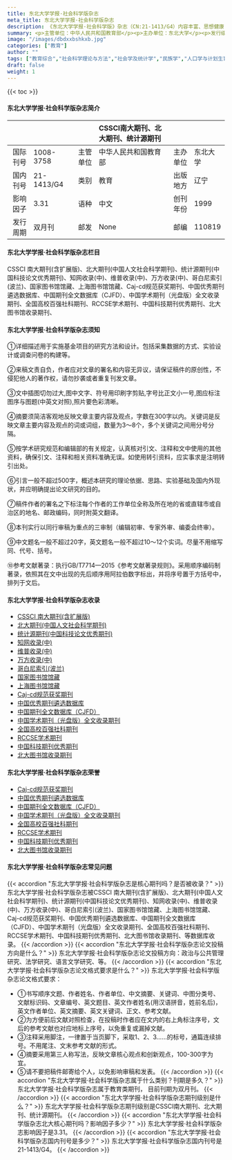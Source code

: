 ```yaml
---
title: 东北大学学报·社会科学版杂志
meta_title: 东北大学学报·社会科学版杂志
description: 《东北大学学报·社会科学版》杂志（CN:21-1413/G4）内容丰富、思想健康，1999年创刊，目前以双月刊形式发行，刊物对外积极扩大宣传，致力于提高杂志质量与影响。自创刊以来，该杂志始终依托东北大学优越的教学与科研环境，致力于交流和传播哲学社会科学领域的优秀成果，以促进学术水平的提高和学科建设的综合化。 作为一份高质量的学术期刊，《东北大学学报·社会科学版》在编辑和出版方面始终坚守严谨的学术标准。其编辑团队由一批具有深厚学术造诣的专家学者组成，他们严格筛选稿件，确保每一篇发表的论文都具备较高的学术价值和创新性。同时，该杂志还注重与国际学术界的交流与合作，积极引进国外优秀的学术成果和理念，以推动国内哲学社会科学研究的国际化进程。 在内容方面，《东北大学学报·社会科学版》涵盖了科技哲学、经济与管理、政治与公共管理、马克思主义理论、法学、语言文学以及教育研究等多个领域。这些栏目不仅反映了哲学社会科学研究的广泛性和深入性，也为不同领域的学者提供了交流和碰撞的平台。
summary: <p>主管单位：中华人民共和国教育部</p><p>主办单位：东北大学</p><p>发行级别：CSSCI南大期刊、北大期刊、统计源期刊</p><p>发行周期：双月刊</p>
image: "/images/dbdxxbshkxb.jpg"
categories: ["教育"]
author: ""
tags: ["教育综合","社会科学理论与方法","社会学及统计学","民族学","人口学与计划生育","人才学与劳动科学","教育理论与教育管理","学前教育","初等教育","中等教育","高等教育","职业教育","成人教育与特殊教育","体育",]
draft: false
weight: 1
---
```


{{< toc >}}

#### 东北大学学报·社会科学版杂志简介
|               |                               |               | CSSCI南大期刊、北大期刊、统计源期刊        |               |                           |
| ------------: | :---------------------------- | ------------: | :---------------------------- | ------------: | :------------------------ |
| 国际刊号      | 1008-3758   | 主管单位      | 中华人民共和国教育部     | 主办单位      | 东北大学     |
| 国内刊号      | 21-1413/G4        | 类别          | 教育       | 出版地方      | 辽宁           |
| 影响因子      | 3.31        | 语种          | 中文             | 创刊年份      | 1999    |
| 发行周期      | 双月刊    | 邮发          | None              | 邮编          | 110819      |

#### 东北大学学报·社会科学版杂志栏目
<span>CSSCI 南大期刊(含扩展版)</span>、<span>北大期刊(中国人文社会科学期刊)</span>、<span>统计源期刊(中国科技论文优秀期刊)</span>、<span>知网收录(中)</span>、<span>维普收录(中)</span>、<span>万方收录(中)</span>、<span>哥白尼索引(波兰)</span>、<span>国家图书馆馆藏</span>、<span>上海图书馆馆藏</span>、<span>Caj-cd规范获奖期刊</span>、<span>中国优秀期刊遴选数据库</span>、<span>中国期刊全文数据库（CJFD）</span>、<span>中国学术期刊（光盘版）全文收录期刊</span>、<span>全国高校百强社科期刊</span>、<span>RCCSE学术期刊</span>、<span>中国科技期刊优秀期刊</span>、<span>北大图书馆收录期刊</span>、

#### 东北大学学报·社会科学版杂志须知
<p><p>
	①详细描述用于实施基金项目的研究方法和设计。包括采集数据的方式、实验设计或调查问卷的构建等。
</p><p>
	②来稿文责自负，作者应对文章的署名和内容无异议，请保证稿件的原创性，不侵犯他人的著作权，请勿抄袭或者重复刊发文章。
</p><p>
	③文中插图切勿过大,图中文字、符号用印刷字剪贴,字号比正文小一号,图应标注图序与图题(中英文对照),照片要色彩清晰。
</p><p>
	④摘要须简洁客观地反映文章主要内容及观点，字数在300字以内。关键词是反映文章主要内容及观点的词或词组，数量为3～8个，多个关键词之间用分号分隔。
</p><p>
	⑤按学术研究规范和编辑部的有关规定，认真核对引文、注释和文中使用的其他资料，确保引文、注释和相关资料准确无误。如使用转引资料，应实事求是注明转引出处。
</p><p>
	⑥引言一般不超过500字，概述本研究的理论依据、思路、实验基础及国内外现状，并应明确提出论文研究的目的。
</p><p>
	⑦稿件作者的署名之下标注每个作者的工作单位全称及所在地的省或直辖市或自治区的地名、邮政编码，同时附英文翻译。
</p><p>
	⑧本刊实行以同行审稿为重点的三审制（编辑初审、专家外审、编委会终审）。
</p><p>
	⑨中文题名一般不超过20字，英文题名一般不超过10～12个实词。尽量不用缩写同、代号、括号。
</p><p>
	⑩参考文献著录：执行GB/T7714—2015《参考文献著录规则》。采用顺序编码制著录，依照其在文中出现的先后顺序用阿拉伯数字标出，并将序号置于方括号中，排列于文后。
</p></p>


#### 东北大学学报·社会科学版杂志收录
<ul>
    <li class="inline-block">
        <a class="bg-theme-light hover:bg-primary dark:bg-darkmode-theme-light dark:hover:bg-darkmode-primary dark:hover:text-dark m-1 block rounded px-3 py-1 hover:text-white" href="#东北大学学报·社会科学版杂志收录">
        CSSCI 南大期刊(含扩展版)
        </a>
    </li>
    <li class="inline-block">
        <a class="bg-theme-light hover:bg-primary dark:bg-darkmode-theme-light dark:hover:bg-darkmode-primary dark:hover:text-dark m-1 block rounded px-3 py-1 hover:text-white" href="#东北大学学报·社会科学版杂志收录">
        北大期刊(中国人文社会科学期刊)
        </a>
    </li>
    <li class="inline-block">
        <a class="bg-theme-light hover:bg-primary dark:bg-darkmode-theme-light dark:hover:bg-darkmode-primary dark:hover:text-dark m-1 block rounded px-3 py-1 hover:text-white" href="#东北大学学报·社会科学版杂志收录">
        统计源期刊(中国科技论文优秀期刊)
        </a>
    </li>
    <li class="inline-block">
        <a class="bg-theme-light hover:bg-primary dark:bg-darkmode-theme-light dark:hover:bg-darkmode-primary dark:hover:text-dark m-1 block rounded px-3 py-1 hover:text-white" href="#东北大学学报·社会科学版杂志收录">
        知网收录(中)
        </a>
    </li>
    <li class="inline-block">
        <a class="bg-theme-light hover:bg-primary dark:bg-darkmode-theme-light dark:hover:bg-darkmode-primary dark:hover:text-dark m-1 block rounded px-3 py-1 hover:text-white" href="#东北大学学报·社会科学版杂志收录">
        维普收录(中)
        </a>
    </li>
    <li class="inline-block">
        <a class="bg-theme-light hover:bg-primary dark:bg-darkmode-theme-light dark:hover:bg-darkmode-primary dark:hover:text-dark m-1 block rounded px-3 py-1 hover:text-white" href="#东北大学学报·社会科学版杂志收录">
        万方收录(中)
        </a>
    </li>
    <li class="inline-block">
        <a class="bg-theme-light hover:bg-primary dark:bg-darkmode-theme-light dark:hover:bg-darkmode-primary dark:hover:text-dark m-1 block rounded px-3 py-1 hover:text-white" href="#东北大学学报·社会科学版杂志收录">
        哥白尼索引(波兰)
        </a>
    </li>
    <li class="inline-block">
        <a class="bg-theme-light hover:bg-primary dark:bg-darkmode-theme-light dark:hover:bg-darkmode-primary dark:hover:text-dark m-1 block rounded px-3 py-1 hover:text-white" href="#东北大学学报·社会科学版杂志收录">
        国家图书馆馆藏
        </a>
    </li>
    <li class="inline-block">
        <a class="bg-theme-light hover:bg-primary dark:bg-darkmode-theme-light dark:hover:bg-darkmode-primary dark:hover:text-dark m-1 block rounded px-3 py-1 hover:text-white" href="#东北大学学报·社会科学版杂志收录">
        上海图书馆馆藏
        </a>
    </li>
    <li class="inline-block">
        <a class="bg-theme-light hover:bg-primary dark:bg-darkmode-theme-light dark:hover:bg-darkmode-primary dark:hover:text-dark m-1 block rounded px-3 py-1 hover:text-white" href="#东北大学学报·社会科学版杂志收录">
        Caj-cd规范获奖期刊
        </a>
    </li>
    <li class="inline-block">
        <a class="bg-theme-light hover:bg-primary dark:bg-darkmode-theme-light dark:hover:bg-darkmode-primary dark:hover:text-dark m-1 block rounded px-3 py-1 hover:text-white" href="#东北大学学报·社会科学版杂志收录">
        中国优秀期刊遴选数据库
        </a>
    </li>
    <li class="inline-block">
        <a class="bg-theme-light hover:bg-primary dark:bg-darkmode-theme-light dark:hover:bg-darkmode-primary dark:hover:text-dark m-1 block rounded px-3 py-1 hover:text-white" href="#东北大学学报·社会科学版杂志收录">
        中国期刊全文数据库（CJFD）
        </a>
    </li>
    <li class="inline-block">
        <a class="bg-theme-light hover:bg-primary dark:bg-darkmode-theme-light dark:hover:bg-darkmode-primary dark:hover:text-dark m-1 block rounded px-3 py-1 hover:text-white" href="#东北大学学报·社会科学版杂志收录">
        中国学术期刊（光盘版）全文收录期刊
        </a>
    </li>
    <li class="inline-block">
        <a class="bg-theme-light hover:bg-primary dark:bg-darkmode-theme-light dark:hover:bg-darkmode-primary dark:hover:text-dark m-1 block rounded px-3 py-1 hover:text-white" href="#东北大学学报·社会科学版杂志收录">
        全国高校百强社科期刊
        </a>
    </li>
    <li class="inline-block">
        <a class="bg-theme-light hover:bg-primary dark:bg-darkmode-theme-light dark:hover:bg-darkmode-primary dark:hover:text-dark m-1 block rounded px-3 py-1 hover:text-white" href="#东北大学学报·社会科学版杂志收录">
        RCCSE学术期刊
        </a>
    </li>
    <li class="inline-block">
        <a class="bg-theme-light hover:bg-primary dark:bg-darkmode-theme-light dark:hover:bg-darkmode-primary dark:hover:text-dark m-1 block rounded px-3 py-1 hover:text-white" href="#东北大学学报·社会科学版杂志收录">
        中国科技期刊优秀期刊
        </a>
    </li>
    <li class="inline-block">
        <a class="bg-theme-light hover:bg-primary dark:bg-darkmode-theme-light dark:hover:bg-darkmode-primary dark:hover:text-dark m-1 block rounded px-3 py-1 hover:text-white" href="#东北大学学报·社会科学版杂志收录">
        北大图书馆收录期刊
        </a>
    </li>
</ul>



#### 东北大学学报·社会科学版杂志荣誉
<ul>
    <li class="inline-block">
        <a class="bg-theme-light hover:bg-primary dark:bg-darkmode-theme-light dark:hover:bg-darkmode-primary dark:hover:text-dark m-1 block rounded px-3 py-1 hover:text-white" href="#东北大学学报·社会科学版杂志荣誉">
        Caj-cd规范获奖期刊
        </a>
    </li>
    <li class="inline-block">
        <a class="bg-theme-light hover:bg-primary dark:bg-darkmode-theme-light dark:hover:bg-darkmode-primary dark:hover:text-dark m-1 block rounded px-3 py-1 hover:text-white" href="#东北大学学报·社会科学版杂志荣誉">
        中国优秀期刊遴选数据库
        </a>
    </li>
    <li class="inline-block">
        <a class="bg-theme-light hover:bg-primary dark:bg-darkmode-theme-light dark:hover:bg-darkmode-primary dark:hover:text-dark m-1 block rounded px-3 py-1 hover:text-white" href="#东北大学学报·社会科学版杂志荣誉">
        中国期刊全文数据库（CJFD）
        </a>
    </li>
    <li class="inline-block">
        <a class="bg-theme-light hover:bg-primary dark:bg-darkmode-theme-light dark:hover:bg-darkmode-primary dark:hover:text-dark m-1 block rounded px-3 py-1 hover:text-white" href="#东北大学学报·社会科学版杂志荣誉">
        中国学术期刊（光盘版）全文收录期刊
        </a>
    </li>
    <li class="inline-block">
        <a class="bg-theme-light hover:bg-primary dark:bg-darkmode-theme-light dark:hover:bg-darkmode-primary dark:hover:text-dark m-1 block rounded px-3 py-1 hover:text-white" href="#东北大学学报·社会科学版杂志荣誉">
        全国高校百强社科期刊
        </a>
    </li>
    <li class="inline-block">
        <a class="bg-theme-light hover:bg-primary dark:bg-darkmode-theme-light dark:hover:bg-darkmode-primary dark:hover:text-dark m-1 block rounded px-3 py-1 hover:text-white" href="#东北大学学报·社会科学版杂志荣誉">
        RCCSE学术期刊
        </a>
    </li>
    <li class="inline-block">
        <a class="bg-theme-light hover:bg-primary dark:bg-darkmode-theme-light dark:hover:bg-darkmode-primary dark:hover:text-dark m-1 block rounded px-3 py-1 hover:text-white" href="#东北大学学报·社会科学版杂志荣誉">
        中国科技期刊优秀期刊
        </a>
    </li>
    <li class="inline-block">
        <a class="bg-theme-light hover:bg-primary dark:bg-darkmode-theme-light dark:hover:bg-darkmode-primary dark:hover:text-dark m-1 block rounded px-3 py-1 hover:text-white" href="#东北大学学报·社会科学版杂志荣誉">
        北大图书馆收录期刊
        </a>
    </li>
</ul>












#### 东北大学学报·社会科学版杂志常见问题
{{< accordion "东北大学学报·社会科学版杂志是核心期刊吗？是否被收录？" >}}
东北大学学报·社会科学版杂志被CSSCI 南大期刊(含扩展版)、北大期刊(中国人文社会科学期刊)、统计源期刊(中国科技论文优秀期刊)、知网收录(中)、维普收录(中)、万方收录(中)、哥白尼索引(波兰)、国家图书馆馆藏、上海图书馆馆藏、Caj-cd规范获奖期刊、中国优秀期刊遴选数据库、中国期刊全文数据库（CJFD）、中国学术期刊（光盘版）全文收录期刊、全国高校百强社科期刊、RCCSE学术期刊、中国科技期刊优秀期刊、北大图书馆收录期刊、等数据库收录。
{{< /accordion >}}
{{< accordion "东北大学学报·社会科学版杂志论文投稿方向是什么？" >}}
东北大学学报·社会科学版杂志论文投稿方向：政治与公共管理研究、法学研究、语言文学研究、等。
{{< /accordion >}}
{{< accordion "东北大学学报·社会科学版杂志论文格式要求是什么？" >}}
东北大学学报·社会科学版杂志论文格式要求：
- ①书写顺序文题、作者姓名、作者单位、中文摘要、关键词、中图分类号、文献标识码、文章编号、英文题目、英文作者姓名(用汉语拼音，姓前名后)，英文作者单位、英文摘要、英文关键词、正文、参考文献。
- ②为方便前后文献对照检查，在投稿时作者应在文内的右上角标注序号，文后的参考文献也对应地标上序号，以免重复或漏掉文献。
- ③注释采用脚注，一律置于当页脚下，采取1、2、3……的标号，通篇连续排号。不用尾注、文末参考文献的形式。
- ④摘要采用第三人称写法，反映文章核心观点和创新观点，100-300字为宜。
- ⑤请不要把稿件邮寄给个人，以免影响审稿和发表。
{{< /accordion >}}
{{< accordion "东北大学学报·社会科学版杂志属于什么类别？刊期是多久？" >}}
东北大学学报·社会科学版杂志属于教育类期刊， 目前刊期为双月刊。
{{< /accordion >}}
{{< accordion "东北大学学报·社会科学版杂志期刊级别是什么？" >}}
东北大学学报·社会科学版杂志期刊级别是CSSCI南大期刊、北大期刊、统计源期刊。
{{< /accordion >}}
{{< accordion "东北大学学报·社会科学版杂志北大核心期刊吗？影响因子多少？" >}}
东北大学学报·社会科学版杂志影响因子是3.31。
{{< /accordion >}}
{{< accordion "东北大学学报·社会科学版杂志国内刊号是多少？" >}}
东北大学学报·社会科学版杂志国内刊号是21-1413/G4。
{{< /accordion >}}